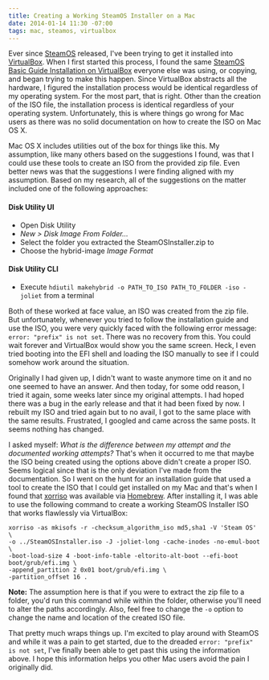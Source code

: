 ```yaml
---
title: Creating a Working SteamOS Installer on a Mac
date: 2014-01-14 11:30 -07:00
tags: mac, steamos, virtualbox
---
```


Ever since [SteamOS][steamos] released, I've been trying to get it installed into [VirtualBox][virtualbox].  When I
first started this process, I found the same [SteamOS Basic Guide Installation on VirtualBox][steamos-install-guide]
everyone else was using, or copying, and began trying to make this happen.  Since VirtualBox abstracts all the
hardware, I figured the installation process would be identical regardless of my operating system.  For the most part,
that is right.  Other than the creation of the ISO file, the installation process is identical regardless of your
operating system.  Unfortunately, this is where things go wrong for Mac users as there was no solid documentation on
how to create the ISO on Mac OS X.

Mac OS X includes utilities out of the box for things like this.  My assumption, like many others based on the
suggestions I found, was that I could use these tools to create an ISO from the provided zip file.  Even better news
was that the suggestions I were finding aligned with my assumption.  Based on my research, all of the suggestions on
the matter included one of the following approaches:

#### Disk Utility UI

* Open Disk Utility
* _New > Disk Image From Folder..._
* Select the folder you extracted the SteamOSInstaller.zip to
* Choose the hybrid-image _Image Format_

#### Disk Utility CLI

* Execute `hdiutil makehybrid -o PATH_TO_ISO PATH_TO_FOLDER -iso -joliet` from a terminal

Both of these worked at face value, an ISO was created from the zip file.  But unfortunately, whenever you tried to
follow the installation guide and use the ISO, you were very quickly faced with the following error message:
`error: "prefix" is not set`.  There was no recovery from this.  You could wait forever and VirtualBox would show
you the same screen.  Heck, I even tried booting into the EFI shell and loading the ISO manually to see if I could
somehow work around the situation.

Originally I had given up, I didn't want to waste anymore time on it and no one seemed to have an answer.  And then
today, for some odd reason, I tried it again, some weeks later since my original attempts.  I had hoped there was a
bug in the early release and that it had been fixed by now.  I rebuilt my ISO and tried again but to no avail, I got to
the same place with the same results.  Frustrated, I googled and came across the same posts.  It seems nothing has
changed.

I asked myself: _What is the difference between my attempt and the documented working attempts?_  That's when it
occurred to me that maybe the ISO being created using the options above didn't create a proper ISO.  Seems logical
since that is the only deviation I've made from the documentation.  So I went on the hunt for an installation guide
that used a tool to create the ISO that I could get installed on my Mac and that's when I found that [xorriso][xorriso]
was available via [Homebrew][homebrew].  After installing it, I was able to use the following command to create a
working SteamOS Installer ISO that works flawlessly via VirtualBox:

```
xorriso -as mkisofs -r -checksum_algorithm_iso md5,sha1 -V 'Steam OS' \
-o ../SteamOSInstaller.iso -J -joliet-long -cache-inodes -no-emul-boot \
-boot-load-size 4 -boot-info-table -eltorito-alt-boot --efi-boot boot/grub/efi.img \
-append_partition 2 0x01 boot/grub/efi.img \
-partition_offset 16 .
```

**Note:** The assumption here is that if you were to extract the zip file to a folder, you'd run this command while
within the folder, otherwise you'll need to alter the paths accordingly.  Also, feel free to change the `-o` option to
change the name and location of the created ISO file.

That pretty much wraps things up.  I'm excited to play around with SteamOS and while it was a pain to get started, due
to the dreaded `error: "prefix" is not set`, I've finally been able to get past this using the information above.  I
hope this information helps you other Mac users avoid the pain I originally did.

[homebrew]: http://brew.sh/
[steamos]: http://store.steampowered.com/livingroom/SteamOS/
[steamos-install-guide]: http://steamcommunity.com/sharedfiles/filedetails/?id=204085700
[virtualbox]: https://www.virtualbox.org/
[xorriso]: http://www.gnu.org/software/xorriso/